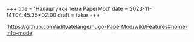 +++
title = 'Налаштунки теми PaperMod'
date = 2023-11-14T04:45:35+02:00
draft = false
+++

'https://github.com/adityatelange/hugo-PaperMod/wiki/Features#home-info-mode'
